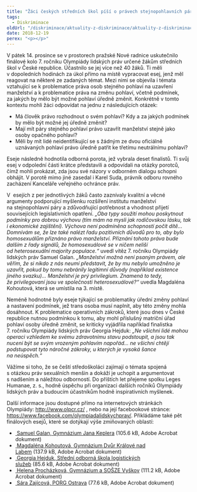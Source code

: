 ```yaml
---
title: "Žáci českých středních škol píší o právech stejnopohlavních párů a trans lidí"
tags:
  - Diskriminace
oldUrl: "/diskriminace/aktuality-z-diskriminace/aktuality-z-diskriminace-2018/zaci-ceskych-strednich-skol-pisi-o-pravech-stejnopohlavnich-paru-a-trans-lidi/"
date: 2018-12-19
perex: "<p></p>"
---
```


<!-- imported from the old website -->

<p>V pátek 14. prosince se v prostorech pražské Nové radnice uskutečnilo finálové kolo 7. ročníku Olympiády lidských práv určené žákům středních škol v České republice. Účastnilo se jej více než 40 žáků. Ti měli v dopoledních hodinách za úkol přímo na místě vypracovat esej, jenž měl reagovat na některé ze zadaných témat. Mezi nimi se objevila i témata vztahující se k problematice práva osob stejného pohlaví na uzavření manželství a k problematice práva na změnu pohlaví, včetně podmínek, za jakých by mělo být možné pohlaví úředně změnit. Konkrétně v tomto kontextu mohli žáci odpovídat na jednu z následujících otázek:</p><ul><li>Má člověk právo rozhodnout o svém pohlaví? Kdy a za jakých podmínek by mělo být možné jej úředně změnit?</li><li>Mají mít páry stejného pohlaví právo uzavřít manželství stejně jako osoby opačného pohlaví?</li><li>Měli by mít lidé neidentifikující se s žádným ze dvou oficiálně uznávaných pohlaví právo úředně patřit ke třetímu neutrálnímu pohlaví?</li></ul> <p>Eseje následně hodnotila odborná porota, jež vybrala deset finalistů. Ti svůj esej v odpolední části krátce představili a odpovídali na otázky porotců, čímž mohli prokázat, zda jsou své názory v odborném dialogu schopni obhájit. V porotě mimo jiné zasedal i Karel Suda, právník odboru rovného zacházení Kanceláře veřejného ochránce práv. </p> <p>V  esejích z per jednotlivých žáků často zaznívaly kvalitní a věcné argumenty podporující myšlenku rozšíření institutu manželství na stejnopohlavní páry a zdůvodňující potřebnost a vhodnost přijetí souvisejících legislativních opatření. <i>„Oba typy soužití mohou poskytnout podmínky pro dobrou výchovu (tím mám na mysli jak rodičovskou lásku, tak i ekonomické zajištění). Výchova není podmíněna schopností počít dítě... Domnívám se, že lze také nalézt řadu pozitivních důvodů pro to, aby bylo homosexuálům přiznáno právo manželství. Přiznání tohoto práva bude dalším z řady signálů, že homosexuálové se v ničem neliší od heterosexuální majority populace.“</i> uvedl vítěz 7. ročníku Olympiády lidských práv Samuel Galan. <i>„Manželství možná není psaným právem, ale věřím, že si nikdo z nás neumí představit, že by mu nebylo umožněno je uzavřít, pokud by tomu nebránily legitimní důvody (například existence jiného svazku)… Manželství je prý privilegium. Znamená to tedy, že privilegovaní jsou ve společnosti heterosexuálové?“</i> uvedla Magdaléna Kohoutová, která se umístila na 3. místě. </p> <p>Neméně hodnotné byly eseje týkající se problematiky úřední změny pohlaví a nastavení podmínek, jež trans osoba musí naplnit, aby této změny mohla dosáhnout. K problematice operativních zákroků, které jsou dnes v České republice nutnou podmínkou k tomu, aby mohl příslušný matriční úřad pohlaví osoby úředně změnit, se kriticky vyjádřila například finalistka 7. ročníku Olympiády lidských práv Georgia Hejduk: <i>„Ne všichni lidé mohou operaci vzhledem ke svému zdravotnímu stavu podstoupit, a jsou tak nuceni být se svým vrozeným pohlavím napořád… ne všichni chtějí podstupovat tyto náročné zákroky, u kterých je vysoká šance na neúspěch.“</i></p> <p>Vážíme si toho, že se čeští středoškoláci zajímají o témata spojená s otázkou práv sexuálních menšin a dokáží je uchopit a argumentovat s nadšením a náležitou odborností. Do příštích let přejeme spolku Leges Humanae, z. s., hodně úspěchu při organizaci dalších ročníků Olympiády lidských práv a budoucím účastníkům hodně inspirativních myšlenek. </p> <p>Další informace jsou dostupné přímo na internetových stránkách Olympiády: <a title="Otevření do nového okna" href="http://www.olpcr.cz/" target="_blank">http://www.olpcr.cz/</a> , nebo na její facebookové stránce: <a href="https://www.facebook.com/olympiadalidskychprav/" target="_blank">https://www.facebook.com/olympiadalidskychprav/</a>. Přikládáme také pět finálových esejů, které se dotýkají výše zmiňovaných oblastí:</p><ul><li><a title="Otevření do nového okna" href="/uploads-import/DISKRIMINACE/aktuality/Esej-1_Samuel-Galan.pdf" target="_blank"> Samuel Galan, Gymnázium Jana Keplera</a> (105.6 kB, Adobe Acrobat dokument)</li><li><a title="Otevření do nového okna" href="/uploads-import/DISKRIMINACE/aktuality/Esej-2_Magdalena-Kohoutova.pdf" target="_blank"> Magdaléna Kohoutová, Gymnázium Dvůr Králové nad Labem</a> (137.9 kB, Adobe Acrobat dokument)</li><li><a title="Otevření do nového okna" href="/uploads-import/DISKRIMINACE/aktuality/Esej-3_Georgia-Hejduk.pdf" target="_blank"> Georgia Hejduk, Střední odborná škola logistických služeb</a> (85.6 kB, Adobe Acrobat dokument)</li><li><a title="Otevření do nového okna" href="/uploads-import/DISKRIMINACE/aktuality/Esej-4__Helena-Prochazkova.pdf" target="_blank"> Helena Procházková, Gymnázium a SOŠZE Vyškov</a> (111.2 kB, Adobe Acrobat dokument)</li><li><a title="Otevření do nového okna" href="/uploads-import/DISKRIMINACE/aktuality/Esej-5_Sara-Zajicova.pdf" target="_blank"> Sára Zajícová, PORG Ostrava</a> (77.6 kB, Adobe Acrobat dokument)</li></ul>
